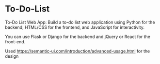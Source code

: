 # To-Do-List
To-Do List Web App: Build a to-do list web application using Python for the backend, HTML/CSS for the frontend, and JavaScript for interactivity.

You can use Flask or Django for the backend and jQuery or React for the front-end.

Used https://semantic-ui.com/introduction/advanced-usage.html for the design
